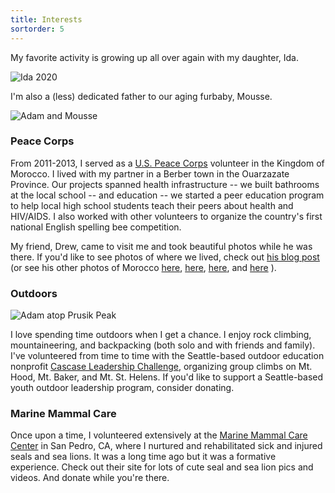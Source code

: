 ```yaml
---
title: Interests
sortorder: 5
---
```


My favorite activity is growing up all over again with my daughter, Ida.

![Ida 2020]({lightbox}ida_2020.jpg "Ida 2020")

I'm also a (less) dedicated father to our aging furbaby, Mousse.

![Adam and Mousse]({lightbox}mousse_adam.jpg "Adam and Mousse")

### Peace Corps

From 2011-2013, I served as a [U.S. Peace
Corps](https://www.peacecorps.gov/) volunteer in the Kingdom of
Morocco. I lived with my partner in a Berber town in the
Ouarzazate Province. Our projects spanned health infrastructure -- we
built bathrooms at the local school -- and education -- we started a
peer education program to help local high school students teach their
peers about health and HIV/AIDS. I also worked with other volunteers to
organize the country's first national English spelling bee competition.

My friend, Drew, came to visit me and took beautiful photos
while he was there. If you'd like to see photos of where we
lived, check out
[his blog post](https://drewrtw.blogspot.com/2013/05/ikniouen-and-around-morocco.html)
(or see his other photos of Morocco
[here](https://drewrtw.blogspot.com/2013/01/marrakech-morocco-part-i.html),
[here](https://drewrtw.blogspot.com/2013/01/marrakech-morocco-part-ii.html),
[here](https://drewrtw.blogspot.com/2013/02/the-high-atlas-morocco.html),
and
[here](https://drewrtw.blogspot.com/2013/04/the-edge-of-sahara-morocco.html)
).

### Outdoors

![Adam atop Prusik Peak]({lightbox}prusik.jpg "On top of Prusik Peak (photo courtesy of Mark Huang)")

I love spending time outdoors when I get a chance. I enjoy rock
climbing, mountaineering, and backpacking (both solo and with
friends and family). I've volunteered from time to time with the
Seattle-based outdoor education nonprofit [Cascase Leadership
Challenge](http://cascadechallenge.org/), organizing group climbs
on Mt. Hood, Mt. Baker, and Mt. St. Helens. If you'd like to support
a Seattle-based youth outdoor leadership program, consider donating.

### Marine Mammal Care

Once upon a time, I volunteered extensively at the [Marine Mammal Care
Center](https://marinemammalcarecenterlosangeles.com/) in San Pedro,
CA, where I nurtured and rehabilitated sick and injured seals and sea
lions. It was a long time ago but it was a formative experience. Check
out their site for lots of cute seal and sea lion pics and videos. And
donate while you're there.
